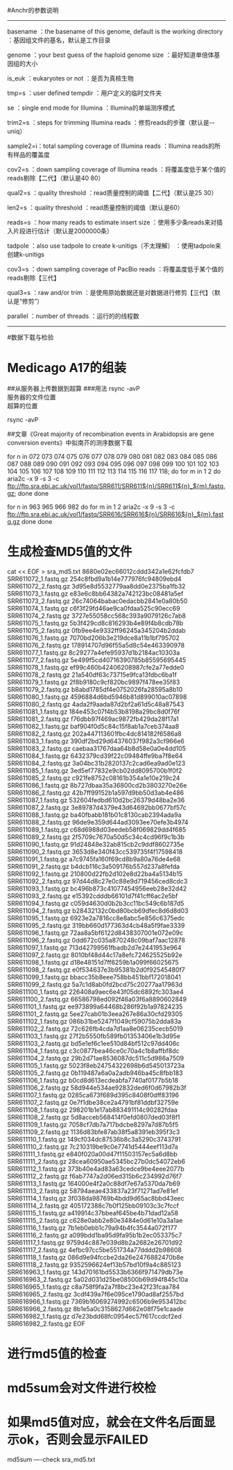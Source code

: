#Anchr的参数说明
___________________________________________________________________________
basename ：the basename of this genome, default is the working directory
         ：基因组文件的基名，默认是工作目录
 
genome   ：your best guess of the haploid genome size
         ：最好知道单倍体基因组的大小

is_euk   ：eukaryotes or not
         ：是否为真核生物

tmp=s    ：user defined tempdir
         ：用户定义的临时文件夹

se       ：single end mode for Illumina
         ：Illumina的单端测序模式

trim2=s  ：steps for trimming Illumina reads
         ：修剪reads的步骤（默认是--uniq）

sample2=i：total sampling coverage of Illumina reads
         ：Illumina reads的所有样品的覆盖度

cov2=s   ：down sampling coverage of Illumina reads
         ：将覆盖度低于某个值的reads剔除【二代】（默认是40 80）

qual2=s  ：quality threshold
         ：read质量控制的阈值【二代】（默认是25 30）

len2=s   ：quality threshold
         ：read质量控制的阈值（默认是60）

reads=s  ：how many reads to estimate insert size
         ：使用多少条reads来对插入片段进行估计（默认是2000000条）

tadpole  ：also use tadpole to create k-unitigs（不太理解）
         ：使用tadpole来创建k-unitigs

cov3=s   ：down sampling coverage of PacBio reads
         ：将覆盖度低于某个值的reads剔除【三代】

qual3=s  ：raw and/or trim
         ：是使用原始数据还是对数据进行修剪【三代】（默认是“修剪”）

parallel ：number of threads
         ：运行的的线程数
___________________________________________________________________________


#数据下载与检验

# Medicago A17的组装

##从服务器上传数据到超算
###用法
rsync -avP \
    服务器的文件位置 \
    超算的位置
    
rsync -avP















##文章《Great majority of recombination events in Arabidopsis are gene conversion events》中拟南芥的测序数据下载

for n in 072 073 074 075 076 077 078 079 080 081 082 083 084 085 086 087 088 089 090 091 092 093 094 095 096 097 098 099 100 101 102 103 104 105 106 107 108 109 110 111 112 113 114 115 116 117 118;
do
for m in 1 2
do
aria2c -x 9 -s 3 -c ftp://ftp.sra.ebi.ac.uk/vol1/fastq/SRR611/SRR611${n}/SRR611${n}_${m}.fastq.gz;
done
done

for n in 963 965 966 982
do
for m in 1 2
aria2c -x 9 -s 3 -c ftp://ftp.sra.ebi.ac.uk/vol1/fastq/SRR616/SRR616${n}/SRR616${n}_${m}.fastq.gz
done
done

# 生成检查MD5值的文件
cat << EOF > sra_md5.txt
8680e02ec66012cddd342a1e62fcfdb7 SRR611072_1.fastq.gz
254c8fbd9a1b14e777976fc94809ebd4 SRR611072_2.fastq.gz
3d95e8d5532779aa8dd0e2375ba1fb32 SRR611073_1.fastq.gz
e83e6c8bb64382a742123bc08481a5ef SRR611073_2.fastq.gz
26c74064babac0edacbb2841e0a80b50 SRR611074_1.fastq.gz
c6f3f29fd46ae9ca0fdaa525c90ecc69 SRR611074_2.fastq.gz
3727e55058cc568c393a9079126c7ab8 SRR611075_1.fastq.gz
5b3f429cd8c816293b4e89f4b8cdb78b SRR611075_2.fastq.gz
0fb9ee4e9332ff96245a345204b2ddab SRR611076_1.fastq.gz
7070bd206b3e219dce8a11b1bf795702 SRR611076_2.fastq.gz
178914707d96f55a5d8c54e463390978 SRR611077_1.fastq.gz
8c29277a4efe95937d1b2184ac10303a SRR611077_2.fastq.gz
5e499f5cd40716390785b85595695445 SRR611078_1.fastq.gz
ef99c460b42406208987cfe2a77edde0 SRR611078_2.fastq.gz
21a540df63c73715e9fca13fdbc6ba1f SRR611079_1.fastq.gz
2f8b9180c9cf820bc9897f478ee35f83 SRR611079_2.fastq.gz
b8abd1785df4e0752026fa28595a8b10 SRR611080_1.fastq.gz
4596884d6bd5946b81d899010ac07898 SRR611080_2.fastq.gz
4ada2f9aada87d2bf2a61d5c48a87543 SRR611081_1.fastq.gz
184e453c07f4b53b8198a29bc8d0f76f SRR611081_2.fastq.gz
f76dbb97f469ac9872fb429da28f17a1 SRR611082_1.fastq.gz
baf904f0d5c84c15f8ab1a7ceb374aa8 SRR611082_2.fastq.gz
202a447113601fbc4dc814182f6586a8 SRR611083_1.fastq.gz
390df2bd29d64376037f982a3cf966e6 SRR611083_2.fastq.gz
caebaa31767daa64b8d58e0a0e4dd105 SRR611084_1.fastq.gz
6432379cd39f22c09484ffe9ba7f8e64 SRR611084_2.fastq.gz
3a04bc31b2820137c2cad6ea9ad0e123 SRR611085_1.fastq.gz
3ed5ef77832e9cb02dd8095700b1f0f2 SRR611085_2.fastq.gz
c921fe8752c08161b354a1e10e219c24 SRR611086_1.fastq.gz
8b727dbaa35a36800cd2b3803270e26e SRR611086_2.fastq.gz
42b7ff99152b1a597d9bb50d3ab4e486 SRR611087_1.fastq.gz
532604fedbd610d2bc26379d48ba2e36 SRR611087_2.fastq.gz
3e89787d4379e43d64692bb0677bf57c SRR611088_1.fastq.gz
ba40fbabb181b01c8130cab2394ada9a SRR611088_2.fastq.gz
96de9e359d644ad3093ee70efe3b4974 SRR611089_1.fastq.gz
c68d6988d03eedeb58f069829dd4f685 SRR611089_2.fastq.gz
2f5709c7670a50d5c34c4cd96f9c1b3b SRR611090_1.fastq.gz
91d24848e32ab815cb2c9ddf8602735e SRR611090_2.fastq.gz
3653d8e340f43cc539735f4f17598418 SRR611091_1.fastq.gz
a7c9745fa160f69cd8b9a80a76de4e68 SRR611091_2.fastq.gz
b4dcb116c3a509176b557d237a8fefda SRR611092_1.fastq.gz
210800d22fb2d102e8d22ba4a5134b15 SRR611092_2.fastq.gz
97d44d8c27e0c88e9d719456ced8cdc3 SRR611093_1.fastq.gz
bc496b873c41077454956eeb28e32d42 SRR611093_2.fastq.gz
e15392cdddb66101d7f41cff6ac2e5bf SRR611094_1.fastq.gz
c059d4630d0b2b3cc11bc549c6b187d5 SRR611094_2.fastq.gz
b28432132c0bd80bcb69dfec8d6d8d03 SRR611095_1.fastq.gz
6923e2a7816cc8e8abc5e856c6375edc SRR611095_2.fastq.gz
319bb660d177363d4cb48a5f9fae3339 SRR611096_1.fastq.gz
72aa8a5bf6122d8438307001e072e09c SRR611096_2.fastq.gz
0dd672c035a870248c09baf7aac12878 SRR611097_1.fastq.gz
713d42799561fbadb2d7e2441953e964 SRR611097_2.fastq.gz
8010bf48d44c17a8efc724625525b92e SRR611098_1.fastq.gz
d18e48151d7ff6259b1a099f66025675 SRR611098_2.fastq.gz
e0f534637e3b95381b2d0f92545480f7 SRR611099_1.fastq.gz
bbacc35b8eee758bb451bbf172018041 SRR611099_2.fastq.gz
5a7c1d8ab0fd2bcd75c20277aa17963d SRR611100_1.fastq.gz
226408a9aec6e43f05dc6892fc303ae4 SRR611100_2.fastq.gz
66586798ed092f46a03f6a8890602849 SRR611101_1.fastq.gz
ee973899a64468b286f92b1a97824235 SRR611101_2.fastq.gz
5ee27cab01b3eea267e86a30cfd29305 SRR611102_1.fastq.gz
086b31be5247f1049cf59075b2dda83a SRR611102_2.fastq.gz
72c626fb4cda7d1aa8e06235cecb5019 SRR611103_1.fastq.gz
27f2b5550fb589fb01353406e1b3d95e SRR611103_2.fastq.gz
bd5e1ef6c1ee510d84bf512c97dd406c SRR611104_1.fastq.gz
c3c0877bea46ce0c70a4c1b8affbf8dc SRR611104_2.fastq.gz
29b2d71ae8536087dc511c5d986a7509 SRR611105_1.fastq.gz
5023f8eb24754322698b6d545013723a SRR611105_2.fastq.gz
0b119487a6a0a2adb946ba45c8fbb183 SRR611106_1.fastq.gz
b0cd8d613ecdeabfa7740af0177b5b18 SRR611106_2.fastq.gz
58d944e534ae92832ded6f0d67982b3f SRR611107_1.fastq.gz
0285ca673f689d395c8408f0dff83196 SRR611107_2.fastq.gz
0e7f1dbe38ce2a4791bf81ddbf32759e SRR611108_1.fastq.gz
298201b1e17ab883491114c90282fdaa SRR611108_2.fastq.gz
5d8acceb568414f0efd0807ded03f8f1 SRR611109_1.fastq.gz
7058cf7db7a717bdcbe8297a7d87b5f5 SRR611109_2.fastq.gz
1136d83bfe87ab38f5a8391eb395f3c3 SRR611110_1.fastq.gz
149cf034dc87536b8c3a5290c3743791 SRR611110_2.fastq.gz
7c210319be9c0e7741d5444eef113d7a SRR611111_1.fastq.gz
e840f020a00d47f11503157ec5a6d8bb SRR611111_2.fastq.gz
28cea60950ae5345bc27b0dc54072eb6 SRR611112_1.fastq.gz
373b40e4ad83a63cedce9be4eee2077b SRR611112_2.fastq.gz
f6ab7747a2d06ed315b6c234992d76f7 SRR611113_1.fastq.gz
164000e4f2a0c88df7e67a5370da7b69 SRR611113_2.fastq.gz
58794aeae433837a23f71271ad7e81ef SRR611114_1.fastq.gz
3f038da98769b4bdd9d65ac8bbd43eec SRR611114_2.fastq.gz
405172388c7b0f125bb09103c3c7fccf SRR611115_1.fastq.gz
a419914c37bbeaf645be4b71dad12a58 SRR611115_2.fastq.gz
c628e0abb2e80e3484e0d61e10a3a1ae SRR611116_1.fastq.gz
7b1eb0ebb1c79a94b4fc3544a072f177 SRR611116_2.fastq.gz
a099bdd1ba95d9fa95b1b2ec053375c7 SRR611117_1.fastq.gz
9759d4c887e039d8b2a2682e26701d92 SRR611117_2.fastq.gz
4efbc97cc5be551734a77dddd2b98608 SRR611118_1.fastq.gz
086d9e94fccbe2da26e2476882470b8e SRR611118_2.fastq.gz
9352596624ef13b57bd10f9a4c885123 SRR616963_1.fastq.gz
143d70161bd5533b6366f971479db73e SRR616963_2.fastq.gz
5a02d031d25be08500b69d94f845c10a SRR616965_1.fastq.gz
c8a758f9fa2a7f8bc23e42f23fcaa784 SRR616965_2.fastq.gz
3cdf439a7f6e095ce1790ad8af2557bd SRR616966_1.fastq.gz
7369b16069274992c6506b9e953412bc SRR616966_2.fastq.gz
8b1e5a0c3158627d662e08f75e1caade SRR616982_1.fastq.gz
d7e23bdd68fc0954ec57f617ccdcf2ed SRR616982_2.fastq.gz
EOF

# 进行md5值的检查
# md5sum会对文件进行校检
# 如果md5值对应，就会在文件名后面显示ok，否则会显示FAILED
md5sum —-check sra_md5.txt


